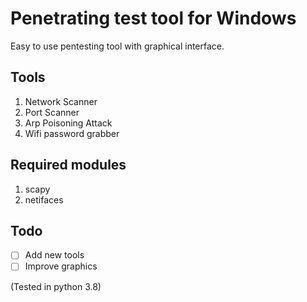 # Penetrating test tool for Windows

Easy to use pentesting tool with graphical interface.

## Tools

1. Network Scanner
2. Port Scanner
3. Arp Poisoning Attack
4. Wifi password grabber

## Required modules
1. scapy
2. netifaces

## Todo
- [ ] Add new tools
- [ ] Improve graphics

(Tested in python 3.8)
